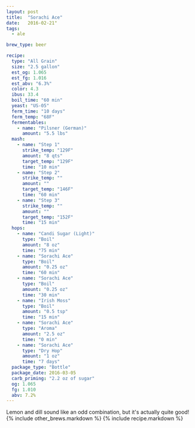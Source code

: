 ```yaml
---
layout: post
title:  "Sorachi Ace"
date:   2016-02-21"
tags:
  - ale

brew_type: beer

recipe:
  type: "All Grain"
  size: "2.5 gallon"
  est_og: 1.065
  est_fg: 1.016
  est_abv: "6.3%"
  color: 4.3
  ibus: 33.4
  boil_time: "60 min"
  yeast: "US-05"
  ferm_time: "10 days"
  ferm_temp: "68F"
  fermentables:
    - name: "Pilsner (German)"
      amount: "5.5 lbs"
  mash:
    - name: "Step 1"
      strike_temp: "129F"
      amount: "8 qts"
      target_temp: "129F"
      time: "10 min"
    - name: "Step 2"
      strike_temp: ""
      amount: ""
      target_temp: "146F"
      time: "60 min"
    - name: "Step 3"
      strike_temp: ""
      amount: ""
      target_temp: "152F"
      time: "15 min"
  hops:
    - name: "Candi Sugar (Light)"
      type: "Boil"
      amount: "8 oz"
      time: "75 min"
    - name: "Sorachi Ace"
      type: "Boil"
      amount: "0.25 oz"
      time: "60 min"
    - name: "Sorachi Ace"
      type: "Boil"
      amount: "0.25 oz"
      time: "30 min"
    - name: "Irish Moss"
      type: "Boil"
      amount: "0.5 tsp"
      time: "15 min"
    - name: "Sorachi Ace"
      type: "Aroma"
      amount: "2.5 oz"
      time: "0 min"
    - name: "Sorachi Ace"
      type: "Dry Hop"
      amount: "1 oz"
      time: "7 days"
  package_type: "Bottle"
  package_date: 2016-03-05
  carb_priming: "2.2 oz of sugar"
  og: 1.065
  fg: 1.010
  abv: 7.2%
---
```

Lemon and dill sound like an odd combination, but it's actually quite good!
{% include other_brews.markdown %}
{% include recipe.markdown %}
